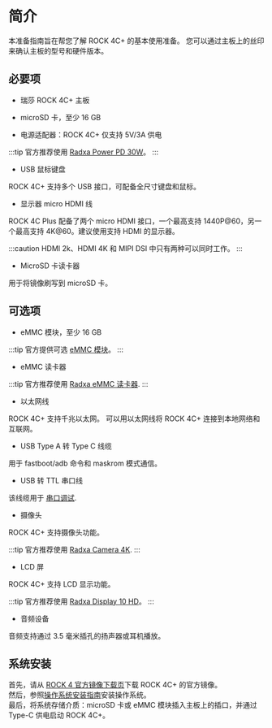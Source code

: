﻿---
sidebar_label: '开始前准备'
sidebar_position: 20
---

# 简介

本准备指南旨在帮您了解 ROCK 4C+ 的基本使用准备。
您可以通过主板上的丝印来确认主板的型号和硬件版本。

## 必要项

- 瑞莎 ROCK 4C+ 主板

- microSD 卡，至少 16 GB

- 电源适配器：ROCK 4C+ 仅支持 5V/3A 供电

:::tip
官方推荐使用 [Radxa Power PD 30W](/accessories/pd_30w)。
:::

- USB 鼠标键盘

ROCK 4C+ 支持多个 USB 接口，可配备全尺寸键盘和鼠标。

- 显示器 micro HDMI 线

ROCK 4C Plus 配备了两个 micro HDMI 接口，一个最高支持 1440P@60，另一个最高支持 4K@60。建议使用支持 HDMI 的显示器。 

:::caution
HDMI 2k、HDMI 4K 和 MIPI DSI 中只有两种可以同时工作。
:::

- MicroSD 卡读卡器

用于将镜像刷写到 microSD 卡。

## 可选项

- eMMC 模块，至少 16 GB

:::tip
官方提供可选 [eMMC 模块](/accessories/emmc_module)。
:::

- eMMC 读卡器

:::tip
官方推荐使用 [Radxa eMMC 读卡器](/accessories/emmc_reader).
:::

- 以太网线

ROCK 4C+ 支持千兆以太网。 
可以用以太网线将 ROCK 4C+ 连接到本地网络和互联网。 

- USB Type A 转 Type C 线缆

用于 fastboot/adb 命令和 maskrom 模式通信。

- USB 转 TTL 串口线

该线缆用于 [串口调试](/general-tutorial/serial).

- 摄像头
    
ROCK 4C+ 支持摄像头功能。  

:::tip
官方推荐使用 [Radxa Camera 4K](/accessories/camera_4k).
:::

- LCD 屏

ROCK 4C+ 支持 LCD 显示功能。

:::tip
官方推荐使用 [Radxa Display 10 HD](/accessories/lcd-10-hd)。
:::

- 音频设备

音频支持通过 3.5 毫米插孔的扬声器或耳机播放。

## 系统安装

首先，请从 [ROCK 4 官方镜像下载页](/rock4/official-images)下载 ROCK 4C+ 的官方镜像。  
然后，参照[操作系统安装指南](/general-tutorial/os-installation)安装操作系统。  
最后，将系统存储介质：microSD 卡或 eMMC 模块插入主板上的插口，并通过 Type-C 供电启动 ROCK 4C+。
